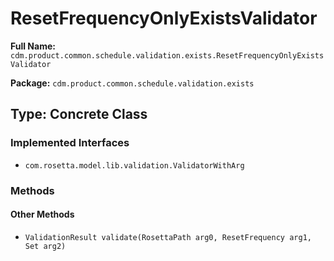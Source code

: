 # ResetFrequencyOnlyExistsValidator

**Full Name:** `cdm.product.common.schedule.validation.exists.ResetFrequencyOnlyExistsValidator`

**Package:** `cdm.product.common.schedule.validation.exists`

## Type: Concrete Class

### Implemented Interfaces

- `com.rosetta.model.lib.validation.ValidatorWithArg`

### Methods

#### Other Methods

- `ValidationResult validate(RosettaPath arg0, ResetFrequency arg1, Set arg2)`

